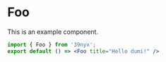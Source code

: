 # Foo

This is an example component.

```jsx
import { Foo } from '39nyx';
export default () => <Foo title="Hello dumi!" />
```
